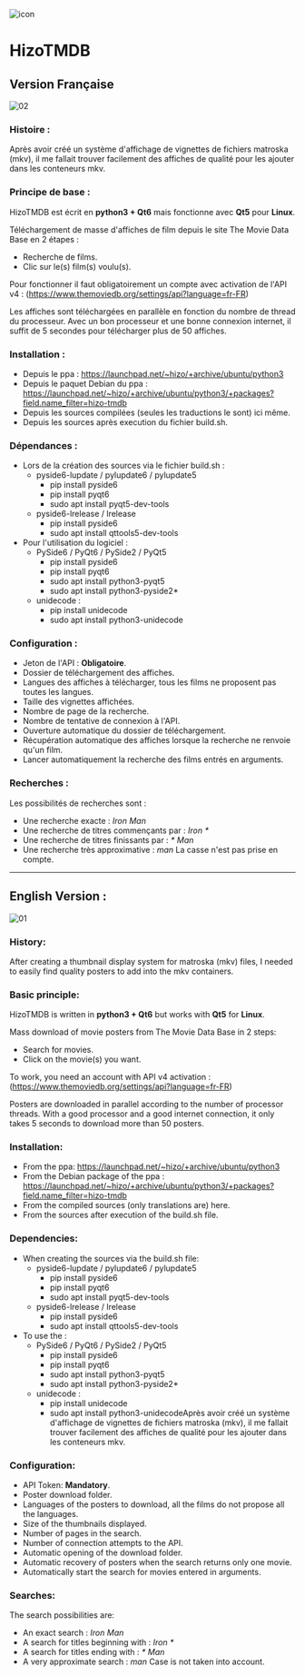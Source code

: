 ![icon](Ressources/qtesseract5.svg)

# HizoTMDB

## Version Française

![02](https://user-images.githubusercontent.com/48289933/138588207-f381af95-e5e2-4ea8-ad11-67b935b52601.png)


### Histoire :
Après avoir créé un système d'affichage de vignettes de fichiers matroska (mkv), il me fallait trouver facilement des affiches de qualité pour les ajouter dans les conteneurs mkv.

### Principe de base :
HizoTMDB est écrit en **python3 + Qt6** mais fonctionne avec **Qt5** pour **Linux**.

Téléchargement de masse d'affiches de film depuis le site The Movie Data Base en 2 étapes :
 - Recherche de films.
 - Clic sur le(s) film(s) voulu(s).

Pour fonctionner il faut obligatoirement un compte avec activation de l'API v4 : (https://www.themoviedb.org/settings/api?language=fr-FR)

Les affiches sont téléchargées en parallèle en fonction du nombre de thread du processeur.
Avec un bon processeur et une bonne connexion internet, il suffit de 5 secondes pour télécharger plus de 50 affiches.

### Installation :
 - Depuis le ppa : https://launchpad.net/~hizo/+archive/ubuntu/python3
 - Depuis le paquet Debian du ppa : https://launchpad.net/~hizo/+archive/ubuntu/python3/+packages?field.name_filter=hizo-tmdb
 - Depuis les sources compilées (seules les traductions le sont) ici même.
 - Depuis les sources après execution du fichier build.sh.

### Dépendances :
 - Lors de la création des sources via le fichier build.sh :
   - pyside6-lupdate / pylupdate6 / pylupdate5
     - pip install pyside6
     - pip install pyqt6
     - sudo apt install pyqt5-dev-tools
   - pyside6-lrelease / lrelease
     - pip install pyside6
     - sudo apt install qttools5-dev-tools
 - Pour l'utilisation du logiciel :
   - PySide6 / PyQt6 / PySide2 / PyQt5
     - pip install pyside6
     - pip install pyqt6
     - sudo apt install python3-pyqt5
     - sudo apt install python3-pyside2*
   - unidecode : 
     - pip install unidecode
     - sudo apt install python3-unidecode


### Configuration :
 - Jeton de l'API : **Obligatoire**.
 - Dossier de téléchargement des affiches.
 - Langues des affiches à télécharger, tous les films ne proposent pas toutes les langues.
 - Taille des vignettes affichées.
 - Nombre de page de la recherche.
 - Nombre de tentative de connexion à l'API.
 - Ouverture automatique du dossier de téléchargement.
 - Récupération automatique des affiches lorsque la recherche ne renvoie qu'un film.
 - Lancer automatiquement la recherche des films entrés en arguments.

### Recherches :
Les possibilités de recherches sont :
 - Une recherche exacte : _Iron Man_
 - Une recherche de titres commençants par : _Iron *_
 - Une recherche de titres finissants par : _* Man_
 - Une recherche très approximative : _*man*_
La casse n'est pas prise en compte.

*** ***

## English Version :
![01](https://user-images.githubusercontent.com/48289933/138588354-986b4f2a-55fc-4f87-8c37-906515a34e99.png)


### History:
After creating a thumbnail display system for matroska (mkv) files, I needed to easily find quality posters to add into the mkv containers.

### Basic principle:
HizoTMDB is written in **python3 + Qt6** but works with **Qt5** for **Linux**.

Mass download of movie posters from The Movie Data Base in 2 steps:
 - Search for movies.
 - Click on the movie(s) you want.

To work, you need an account with API v4 activation : (https://www.themoviedb.org/settings/api?language=fr-FR)

Posters are downloaded in parallel according to the number of processor threads.
With a good processor and a good internet connection, it only takes 5 seconds to download more than 50 posters.

### Installation:
 - From the ppa: https://launchpad.net/~hizo/+archive/ubuntu/python3
 - From the Debian package of the ppa : https://launchpad.net/~hizo/+archive/ubuntu/python3/+packages?field.name_filter=hizo-tmdb
 - From the compiled sources (only translations are) here.
 - From the sources after execution of the build.sh file.

### Dependencies:
 - When creating the sources via the build.sh file:
   - pyside6-lupdate / pylupdate6 / pylupdate5
     - pip install pyside6
     - pip install pyqt6
     - sudo apt install pyqt5-dev-tools
   - pyside6-lrelease / lrelease
     - pip install pyside6
     - sudo apt install qttools5-dev-tools
 - To use the :
   - PySide6 / PyQt6 / PySide2 / PyQt5
     - pip install pyside6
     - pip install pyqt6
     - sudo apt install python3-pyqt5
     - sudo apt install python3-pyside2*
   - unidecode : 
     - pip install unidecode
     - sudo apt install python3-unidecodeAprès avoir créé un système d'affichage de vignettes de fichiers matroska (mkv), il me fallait trouver facilement des affiches de qualité pour les ajouter dans les conteneurs mkv.

### Configuration:
 - API Token: **Mandatory**.
 - Poster download folder.
 - Languages of the posters to download, all the films do not propose all the languages.
 - Size of the thumbnails displayed.
 - Number of pages in the search.
 - Number of connection attempts to the API.
 - Automatic opening of the download folder.
 - Automatic recovery of posters when the search returns only one movie.
 - Automatically start the search for movies entered in arguments.

### Searches:
The search possibilities are:
 - An exact search : _Iron Man_
 - A search for titles beginning with : _Iron *_
 - A search for titles ending with : _* Man_
 - A very approximate search : _*man*_
Case is not taken into account.

